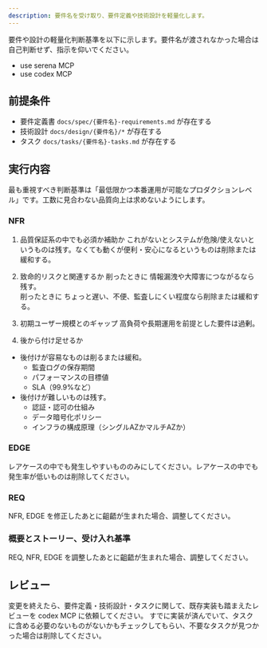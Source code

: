 ```yaml
---
description: 要件名を受け取り、要件定義や技術設計を軽量化します。
---
```


要件や設計の軽量化判断基準を以下に示します。要件名が渡されなかった場合は自己判断せず、指示を仰いでください。

- use serena MCP
- use codex MCP

## 前提条件
- 要件定義書 `docs/spec/{要件名}-requirements.md` が存在する
- 技術設計 `docs/design/{要件名}/*` が存在する
- タスク `docs/tasks/{要件名}-tasks.md` が存在する

## 実行内容
最も重視すべき判断基準は「最低限かつ本番運用が可能なプロダクションレベル」です。工数に見合わない品質向上は求めないようにします。

### NFR

1. 品質保証系の中でも必須か補助か
  これがないとシステムが危険/使えないというものは残す。なくても動くが便利・安心になるというものは削除または緩和する。

2. 致命的リスクと関連するか
  削ったときに 情報漏洩や大障害につながるなら残す。  
  削ったときに ちょっと遅い、不便、監査しにくい程度なら削除または緩和する。

3. 初期ユーザー規模とのギャップ
  高負荷や長期運用を前提とした要件は過剰。

4. 後から付け足せるか
  - 後付けが容易なものは削るまたは緩和。
    - 監査ログの保存期間
    - パフォーマンスの目標値
    - SLA（99.9%など）
  - 後付けが難しいものは残す。
    - 認証・認可の仕組み
    - データ暗号化ポリシー
    - インフラの構成原理（シングルAZかマルチAZか）

### EDGE
レアケースの中でも発生しやすいもののみにしてください。レアケースの中でも発生率が低いものは削除してください。

### REQ
NFR, EDGE を修正したあとに齟齬が生まれた場合、調整してください。

### 概要とストーリー、受け入れ基準
REQ, NFR, EDGE を調整したあとに齟齬が生まれた場合、調整してください。

## レビュー
変更を終えたら、要件定義・技術設計・タスクに関して、既存実装も踏まえたレビューを codex MCP に依頼してください。
すでに実装が済んでいて、タスクに含める必要のないものがないかもチェックしてもらい、不要なタスクが見つかった場合は削除してください。
